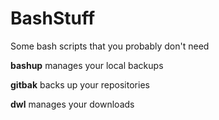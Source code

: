 # BashStuff

Some bash scripts that you probably don't need



**bashup** manages your local backups

**gitbak** backs up your repositories

**dwl** manages your downloads
